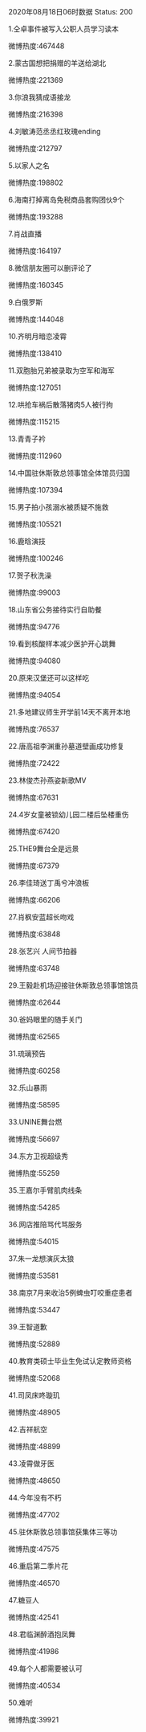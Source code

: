 2020年08月18日06时数据
Status: 200

1.仝卓事件被写入公职人员学习读本

微博热度:467448

2.蒙古国想把捐赠的羊送给湖北

微博热度:221369

3.你浪我猜成语接龙

微博热度:216398

4.刘敏涛范丞丞红玫瑰ending

微博热度:212797

5.以家人之名

微博热度:198802

6.海南打掉离岛免税商品套购团伙9个

微博热度:193288

7.肖战直播

微博热度:164197

8.微信朋友圈可以删评论了

微博热度:160345

9.白俄罗斯

微博热度:144048

10.齐明月暗恋凌霄

微博热度:138410

11.双胞胎兄弟被录取为空军和海军

微博热度:127051

12.哄抢车祸后散落猪肉5人被行拘

微博热度:115215

13.青青子衿

微博热度:112960

14.中国驻休斯敦总领事馆全体馆员归国

微博热度:107394

15.男子拍小孩溺水被质疑不施救

微博热度:105521

16.鹿晗演技

微博热度:100246

17.贺子秋洗澡

微博热度:99003

18.山东省公务接待实行自助餐

微博热度:94776

19.看到核酸样本减少医护开心跳舞

微博热度:94080

20.原来汉堡还可以这样吃

微博热度:94054

21.多地建议师生开学前14天不离开本地

微博热度:76537

22.唐高祖李渊重孙墓道壁画成功修复

微博热度:72422

23.林俊杰孙燕姿新歌MV

微博热度:67631

24.4岁女童被锁幼儿园二楼后坠楼重伤

微博热度:67420

25.THE9舞台全是远景

微博热度:67379

26.李佳琦送丁禹兮冲浪板

微博热度:66206

27.肖枫安蓝超长吻戏

微博热度:63848

28.张艺兴 人间节拍器

微博热度:63748

29.王毅赴机场迎接驻休斯敦总领事馆馆员

微博热度:62644

30.爸妈眼里的随手关门

微博热度:62565

31.琉璃预告

微博热度:60258

32.乐山暴雨

微博热度:58595

33.UNINE舞台燃

微博热度:56697

34.东方卫视超级秀

微博热度:55259

35.王嘉尔手臂肌肉线条

微博热度:54285

36.网店推陪骂代骂服务

微博热度:54015

37.朱一龙想演灰太狼

微博热度:53581

38.南京7月来收治5例蜱虫叮咬重症患者

微博热度:53447

39.王智道歉

微博热度:52889

40.教育类硕士毕业生免试认定教师资格

微博热度:52068

41.司凤床咚璇玑

微博热度:48905

42.吉祥航空

微博热度:48899

43.凌霄做牙医

微博热度:48650

44.今年没有不朽

微博热度:47702

45.驻休斯敦总领事馆获集体三等功

微博热度:47575

46.重启第二季片花

微博热度:46570

47.糖豆人

微博热度:42541

48.君临渊醉酒抱凤舞

微博热度:41986

49.每个人都需要被认可

微博热度:40534

50.难听

微博热度:39921

